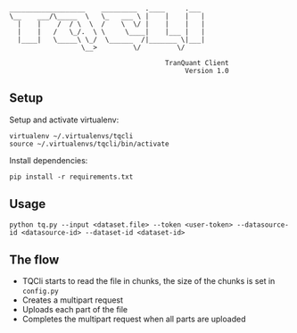     
    ___________________    _________  .____     .___ 
    \__    ___/\_____  \   \_   ___ \ |    |    |   |
      |    |    /  / \  \  /    \  \/ |    |    |   |
      |    |   /   \_/.  \ \     \____|    |___ |   |
      |____|   \_____\ \_/  \______  /|_______ \|___|
                      \__>         \/         \/     

                                           TranQuant Client
                                                Version 1.0


## Setup

Setup and activate virtualenv:

```
virtualenv ~/.virtualenvs/tqcli
source ~/.virtualenvs/tqcli/bin/activate
```

Install dependencies:

```
pip install -r requirements.txt
```

## Usage

```
python tq.py --input <dataset.file> --token <user-token> --datasource-id <datasource-id> --dataset-id <dataset-id>
```

## The flow

- TQCli starts to read the file in chunks, the size of the chunks is set in `config.py`
- Creates a multipart request
- Uploads each part of the file
- Completes the multipart request when all parts are uploaded